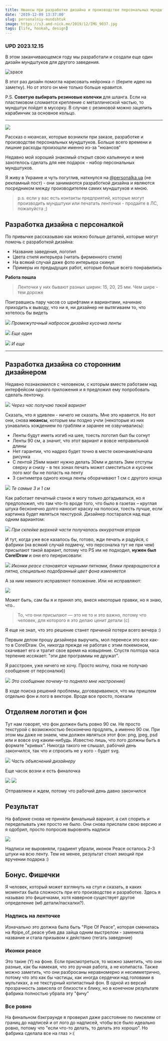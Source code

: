 ```yaml
---
title: Нюансы при разработке дизайна и производстве персональных мундштуков
date: '2019-12-09 13:37:00'
slug: personalniy-mundshtuk
image: https://s3.amd-nick.me/2019/12/IMG_9037.jpg
tags: [life, hookah, design]
---
```


### UPD 2023.12.15

В этом заканчивающемся году мы разработали и создали еще один дизайн мундштуков для другого заведения.

![space](https://file.def.pm/Zwe77434.jpg)

В этот раз дизайн помогла нарисовать нейронка 🔥 (берите идею на заметку). Но от этого он мне только больше нравится.

P.S. **Советую выбирать резиновые колечки** для шланга. Если на пластиковом сломается крепление с металлической частью, то мундштук пойдет в мусорку. В случае с резиновой можно зацепить карабинчик за основное кольцо.

---

![](https://s3.amd-nick.me/2019/12/IMG_9037.jpg)

Рассказ о нюансах, которые возникли при заказе, разработке и производстве персональных мундштуков. Больше всего времени и лишние расходы произошли именно из-за "нюансов"

Недавно мой хороший знакомый открыл свою кальянную и мне захотелось сделать для нее подарок - набор персональных мундштуков.

<!--truncate-->

Я живу в Украине и чуть погуглив, наткнулся на [@personalka.ua](https://instagram.com/personalka.ua) (не рекламный пост) - они занимаются разработкой дизайна и являются посредником между производителем самих мундштуков и мною.

> p.s. если у вас есть контакты предприятий, которые могут производить мундштуки или печатать ленточки - продайте в ЛС, пожалуйста ;)

## Разработка дизайна с персоналкой

По привычке рассказываю как можно больше деталей, которые могут помочь с разработкой дизайна:

- Название заведения, логотип
- Цвета стиля интерьера (читать фирменного стиля)
- На всякий случай даже фото интерьера скинул
- Примеры их предыдущих работ, которые больше всего понравились

**Работа пошла**

> Ленточки у них бывают разных ширин: 15, 20, 25 мм. Чем шире - тем дороже

Поигравшись пару часов со шрифтами и вариантами, начинаю приходить к выводу, что ни я, ни дизайнер не вытягиваем то, что хотелось бы видеть

![](https://s3.amd-nick.me/2019/11/image.png)
*Промежуточный набросок дизайна кусочка ленты*

![](https://s3.amd-nick.me/2019/11/image-1.png)
*Еще один*

![](https://s3.amd-nick.me/2019/11/image-2.png)
*И еще*

* * *

## Разработка дизайна со сторонним дизайнером

Недавно познакомился с человеком, с которым вместе работаем над интерфейсом одного приложения и я предложил ему попробовать сделать ленточку.

![](https://s3.amd-nick.me/2019/11/image-3.png)
*Через час получаю такой вариант*

Сказать, что я удивлен - ничего не сказать. Мне это нравится. Но вот они, снова **нюансы**, которые мы поздно учли (некоторые из них узнавались хождением по граблям и заранее не озвучивались):

- Ленты будут иметь изгиб на шее, тоесть логотип был бы согнут
- Ленты 90 см, а значит, что этот вариант и вовсе неправильной длины
- Нет гарантии, что надрез будет точно в месте окончания/начала рисунка
- С лентой 25мм макет нужно делать 30мм и делать 3мм отступы сверху и снизу - в тех зонах печать может сместиться и кусочек лого мог бы не попасть на ленту
- 3 сантиметра одного конца ленты оборачивают 1 см с другого конца

![](https://s3.amd-nick.me/2019/11/image-4.png)
*Те самые 3 и 1 см*

Как работает печатный станок я могу только догадываться, но я предположил, что там что-то вроде того, что было в газетах – круглая штука бесконечно долго наносит краску на полоски, тоесть лучше, если картинка будет являться текстурой. Дизайнер постарался над еще одним вариантом:

![](https://s3.amd-nick.me/2019/11/image-5.png)
*При склейке верхней части получалась аккуратная вторая*

И тут, когда уже все казалось бы, готово, жди печать и радуйся, с фабрики (на всякий случай подмечу, что персоналка тут не при чем) присылают такой вариант, потому что PS им не подходил, **нужен был CorelDraw** и они его перерисовали:

![](https://s3.amd-nick.me/2019/11/image-6.png)
*Иконки peace становятся черными пятнами, блики превращаются в пятна, специально подобранный цвет фона изменяется*

А за ним немного исправляют положение. Или не исправляют:

![](https://s3.amd-nick.me/2019/11/image-7.png)

Может быть, сам бы я и принял это, внеся некоторые правки, но я знаю, что..

> То, что они присылают — это не то и это важно, потому что человек, для которого я это делаю ценит детали (c)

Я еще не знал, что это решение станет причиной потери всего вечера :)

Первым делом прошу дизайнера выручить, мол перенеси это все как-то в CorelDraw. Он, никогда прежде не работая с этим покемоном, скачивает его и тратит свое время на ковыряние. Спустя полтора часа терпение иссякает: "эти две программы не дружат".

Я расстроен, уже ничего не хочу. Просто молчу, пока не получаю сообщение от персоналки))

![](https://s3.amd-nick.me/2019/11/image-8.png)
*Это сообщение почему-то подняло мне настроение)*

В ходе поиска решений проблемы, договариваемся, что мы пришлем отдельно фон и лого в векторе. Вроде все просто, поехали

## Отделяем логотип и фон

Тут нам говорят, что фон должен быть ровно 90 см. Не просто текстурой с возможностью бесконечно продлять, а именно 90 см. При этом мы даже не знаем, чем должен являться этот фон: png, jpeg, psd или и вовсе svg каким-нибудь. Известно лишь, что лого должны быть в формате "кривых". Никогда такого не слышал, рабочий день закончился, так что и спросить не у кого - будет svg.

![](https://s3.amd-nick.me/2019/11/image-9.png)
*Часть объяснений дизайнеру*

Еще часок возни и есть финалочка

![](https://s3.amd-nick.me/2019/11/image-10.png)
![](https://s3.amd-nick.me/2019/11/image-11.png)

Отправляем и ждем, потому что рабочий день давно закончился

## Результат

На фабрике снова не приняли финальный вариант, а сил спорить и переделывать уже просто не было. Они снова прислали свою версию и я одобрил, просто попросив выровнять надписи

![](https://s3.amd-nick.me/2019/12/IMG_9044-1.jpg)

Надписи не выровняли, градиент убрали, иконок Peace осталось 2-3 штуки на всю ленту. Тем не менее, результат стоил эмоций при вручении подарка :)

## Бонус. Фишечки

Я человек, который может взглянуть на стул и сказать, в каких моментах была сложность при его производстве и разработке. Здесь я называю это фишечками, хотя наверное существует другое определение (мб детали/пасхалки?).

### Надпись на ленточке

Изначально это должна была быть "Pipe Of Peace", которая сменилась на #pipe\_of\_peace убив два зайца одним выстрелом - заменила название и стала призывом к действию (тегать заведение)

### Иконки peace

Это такие (Y) на фоне. Если присмотреться, то можно заметить, что они разные, как бы намекая, что это ручная работа, а не копипаста. Также можно заметить, что они разбросаны неравномерно и несимметрично, потому что это как бы частицы, как иногда сердечки над головами в мультиках, а не текстурный копипастный фон. В одной из версий прозрачность зависела от близости к блику, но в конечном результате фабрика полностью убрала эту "фичу"

### Все ровно

На финальном бэкграунде я проверил даже расстояние по пикселям от границ до надписей и от лого до надписей, чтобы все было идеально ровно, потому что "если что-то делать, то делать это хорошо". Но фабрика сделала все на глаз \>:(

